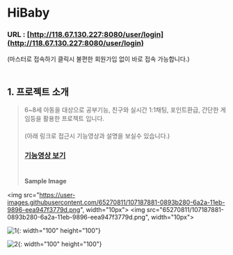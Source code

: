 # HiBaby
### URL : [http://118.67.130.227:8080/user/login](http://118.67.130.227:8080/user/login)
(마스터로 접속하기 클릭시 불편한 회원가입 없이 바로 접속 가능합니다.)
　   
　   

## 1. 프로젝트 소개
> 6~8세 아동을 대상으로 공부기능, 친구와 실시간 1:1채팅, 포인트환급, 간단한 게임등을 활용한 프로젝트 입니다.   
> 　   
> (아래 링크로 접근시 기능영상과 설명을 보실수 있습니다.)
> ### [기능영상 보기](http://118.67.132.252:8080/pj/hibabyTag)
> 　   
> **Sample Image**
　   

<img src="https://user-images.githubusercontent.com/65270811/107187881-0893b280-6a2a-11eb-9896-eea947f3779d.png", width="10px">
<img src="65270811/107187881-0893b280-6a2a-11eb-9896-eea947f3779d.png", width="10px">


![1](https://user-images.githubusercontent.com/65270811/107187881-0893b280-6a2a-11eb-9896-eea947f3779d.png){: width="100" height="100"}

   
   ![2](https://user-images.githubusercontent.com/65270811/107187931-1cd7af80-6a2a-11eb-8765-e651e8dd275a.png){: width="100" height="100"}





